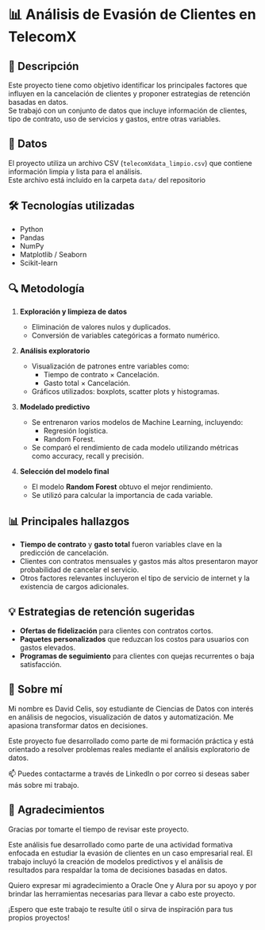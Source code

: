 # 📊 Análisis de Evasión de Clientes en TelecomX

## 📌 Descripción
Este proyecto tiene como objetivo identificar los principales factores que influyen en la cancelación de clientes y proponer estrategias de retención basadas en datos.  
Se trabajó con un conjunto de datos que incluye información de clientes, tipo de contrato, uso de servicios y gastos, entre otras variables.

## 📂 Datos
El proyecto utiliza un archivo CSV (`telecomXdata_limpio.csv`) que contiene información limpia y lista para el análisis.  
Este archivo está incluido en la carpeta `data/` del repositorio

## 🛠 Tecnologías utilizadas
- Python
- Pandas
- NumPy
- Matplotlib / Seaborn
- Scikit-learn

## 🔍 Metodología
1. **Exploración y limpieza de datos**  
   - Eliminación de valores nulos y duplicados.
   - Conversión de variables categóricas a formato numérico.
   
2. **Análisis exploratorio**  
   - Visualización de patrones entre variables como:
     - Tiempo de contrato × Cancelación.
     - Gasto total × Cancelación.
   - Gráficos utilizados: boxplots, scatter plots y histogramas.

3. **Modelado predictivo**  
   - Se entrenaron varios modelos de Machine Learning, incluyendo:
     - Regresión logística.
     - Random Forest.
   - Se comparó el rendimiento de cada modelo utilizando métricas como accuracy, recall y precisión.

4. **Selección del modelo final**  
   - El modelo **Random Forest** obtuvo el mejor rendimiento.
   - Se utilizó para calcular la importancia de cada variable.

## 📊 Principales hallazgos
- **Tiempo de contrato** y **gasto total** fueron variables clave en la predicción de cancelación.
- Clientes con contratos mensuales y gastos más altos presentaron mayor probabilidad de cancelar el servicio.
- Otros factores relevantes incluyeron el tipo de servicio de internet y la existencia de cargos adicionales.

## 💡 Estrategias de retención sugeridas
- **Ofertas de fidelización** para clientes con contratos cortos.
- **Paquetes personalizados** que reduzcan los costos para usuarios con gastos elevados.
- **Programas de seguimiento** para clientes con quejas recurrentes o baja satisfacción.

## 🙋 Sobre mí
Mi nombre es David Celis, soy estudiante de Ciencias de Datos con interés en análisis de negocios, visualización de datos y automatización. Me apasiona transformar datos en decisiones.

Este proyecto fue desarrollado como parte de mi formación práctica y está orientado a resolver problemas reales mediante el análisis exploratorio de datos.

📫 Puedes contactarme a través de LinkedIn o por correo si deseas saber más sobre mi trabajo.

## 🙏 Agradecimientos
Gracias por tomarte el tiempo de revisar este proyecto.

Este análisis fue desarrollado como parte de una actividad formativa enfocada en estudiar la evasión de clientes en un caso empresarial real. El trabajo incluyó la creación de modelos predictivos y el análisis de resultados para respaldar la toma de decisiones basadas en datos.

Quiero expresar mi agradecimiento a Oracle One y Alura por su apoyo y por brindar las herramientas necesarias para llevar a cabo este proyecto.

¡Espero que este trabajo te resulte útil o sirva de inspiración para tus propios proyectos!
